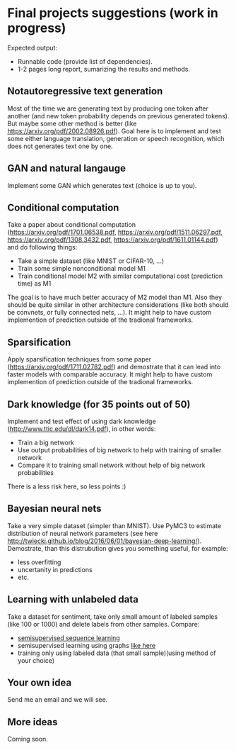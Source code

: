 # Final projects suggestions (work in progress)

Expected output:

* Runnable code (provide list of dependencies).
* 1-2 pages long report, sumarizing the results and methods.

## Notautoregressive text generation

Most of the time we are generating text by producing one token after another (and new token probability depends on previous generated tokens). But maybe some other method is better (like <https://arxiv.org/pdf/2002.08926.pdf>).
Goal here is to implement and test some either language translation, generation or speech recognition, which does not generates text one by one.

## GAN and natural langauge

Implement some GAN which generates text (choice is up to you).

## Conditional computation

Take a paper about conditional computation (https://arxiv.org/pdf/1701.06538.pdf, https://arxiv.org/pdf/1511.06297.pdf, https://arxiv.org/pdf/1308.3432.pdf, https://arxiv.org/pdf/1611.01144.pdf) and do following things:

* Take a simple dataset (like MNIST or CIFAR-10, ...)
* Train some simple nonconditional model M1
* Train conditional model M2 with similar computational cost (prediction time) as M1

The goal is to have much better accuracy of M2 model than M1. Also they should be quite similar in other architecture considerations (like both should be convnets, or fully connected nets, ...).
It might help to have custom implemention of prediction outside of the tradional frameworks.

## Sparsification

Apply sparsification techniques from some paper (https://arxiv.org/pdf/1711.02782.pdf) and demostrate that it can lead into faster models with comparable accuracy.
It might help to have custom implemention of prediction outside of the tradional frameworks.

## Dark knowledge (for 35 points out of 50)

Implement and test effect of using dark knowledge (http://www.ttic.edu/dl/dark14.pdf), in other words:

* Train a big network
* Use output probabilities of big network to help with training of smaller network
* Compare it to training small network without help of big network probabilities

There is a less risk here, so less points :)

## Bayesian neural nets

Take a very simple dataset (simpler than MNIST). Use PyMC3 to estimate distribution of neural network parameters (see here http://twiecki.github.io/blog/2016/06/01/bayesian-deep-learning/).
Demostrate, than this distrubution gives you something useful, for example:

* less overfitting
* uncertanity in predictions
* etc.

## Learning with unlabeled data

Take a dataset for sentiment, take only small amount of labeled samples (like 100 or 1000) and delete labels from other samples. Compare:

* [semisupervised sequence learning](https://arxiv.org/abs/1511.01432)
* semisupervised learning using graphs [like here](https://static.googleusercontent.com/media/research.google.com/en//pubs/archive/45189.pdf)
* training only using labeled data (that small sample)(using method of your choice)

## Your own idea

Send me an email and we will see.

## More ideas

Coming soon.
